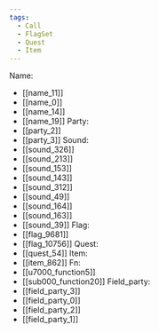 ```yaml
---
tags:
  - Call
  - FlagSet
  - Quest
  - Item
---
```

Name:
- [[name_11]]
- [[name_0]]
- [[name_14]]
- [[name_19]]
Party:
- [[party_2]]
- [[party_3]]
Sound:
- [[sound_326]]
- [[sound_213]]
- [[sound_153]]
- [[sound_143]]
- [[sound_312]]
- [[sound_49]]
- [[sound_164]]
- [[sound_163]]
- [[sound_39]]
Flag:
- [[flag_9681]]
- [[flag_10756]]
Quest:
- [[quest_54]]
Item:
- [[item_862]]
Fn:
- [[u7000_function5]]
- [[sub000_function20]]
Field_party:
- [[field_party_3]]
- [[field_party_0]]
- [[field_party_2]]
- [[field_party_1]]
